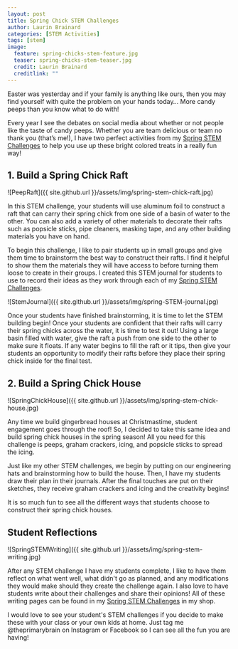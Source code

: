 ```yaml
---
layout: post
title: Spring Chick STEM Challenges
author: Laurin Brainard
categories: [STEM Activities]
tags: [stem]
image:
  feature: spring-chicks-stem-feature.jpg
  teaser: spring-chicks-stem-teaser.jpg
  credit: Laurin Brainard
  creditlink: ""
---
```

Easter was yesterday and if your family is anything like ours, then you may find yourself with quite the problem on your hands today… More candy peeps than you know what to do with! 

Every year I see the debates on social media about whether or not people like the taste of candy peeps. Whether you are team delicious or team no thank you (that’s me!), I have two perfect activities from my [Spring STEM Challenges](https://www.teacherspayteachers.com/Product/Spring-STEM-Challenges-Writing-Activities-9257591?utm_source=PB%20Blog&utm_campaign=Spring%20STEM%20Challenges) to help you use up these bright colored treats in a really fun way!

## 1. Build a Spring Chick Raft

![PeepRaft]({{ site.github.url }}/assets/img/spring-stem-chick-raft.jpg)

In this STEM challenge, your students will use aluminum foil to construct a raft that can carry their spring chick from one side of a basin of water to the other. You can also add a variety of other materials to decorate their rafts such as popsicle sticks, pipe cleaners, masking tape, and any other building materials you have on hand.

To begin this challenge, I like to pair students up in small groups and give them time to brainstorm the best way to construct their rafts. I find it helpful to show them the materials they will have access to before turning them loose to create in their groups. I created this STEM journal for students to use to record their ideas as they work through each of my [Spring STEM Challenges](https://www.teacherspayteachers.com/Product/Spring-STEM-Challenges-Writing-Activities-9257591?utm_source=PB%20Blog&utm_campaign=Spring%20STEM%20Challenges).

![StemJournal]({{ site.github.url }}/assets/img/spring-STEM-journal.jpg)

Once your students have finished brainstorming, it is time to let the STEM building begin! Once your students are confident that their rafts will carry their spring chicks across the water, it is time to test it out! Using a large basin filled with water, give the raft a push from one side to the other to make sure it floats. If any water begins to fill the raft or it tips, then give your students an opportunity to modify their rafts before they place their spring chick inside for the final test.

## 2. Build a Spring Chick House

![SpringChickHouse]({{ site.github.url }}/assets/img/spring-stem-chick-house.jpg)

Any time we build gingerbread houses at Christmastime, student engagement goes through the roof! So, I decided to take this same idea and build spring chick houses in the spring season! All you need for this challenge is peeps, graham crackers, icing, and popsicle sticks to spread the icing. 

Just like my other STEM challenges, we begin by putting on our engineering hats and brainstorming how to build the house. Then, I have my students draw their plan in their journals. After the final touches are put on their sketches, they receive graham crackers and icing and the creativity begins! 

It is so much fun to see all the different ways that students choose to construct their spring chick houses. 

## Student Reflections 

![SpringSTEMWriting]({{ site.github.url }}/assets/img/spring-stem-writing.jpg)

After any STEM challenge I have my students complete, I like to have them reflect on what went well, what didn't go as planned, and any modifications they would make should they create the challenge again. I also love to have students write about their challenges and share their opinions! All of these writing pages can be found in my [Spring STEM Challenges](https://www.teacherspayteachers.com/Product/Spring-STEM-Challenges-Writing-Activities-9257591?utm_source=PB%20Blog&utm_campaign=Spring%20STEM%20Challenges) in my shop. 

I would love to see your student's STEM challenges if you decide to make these with your class or your own kids at home. Just tag me @theprimarybrain on Instagram or Facebook so I can see all the fun you are having! 